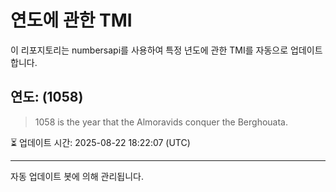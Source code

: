 
# 연도에 관한 TMI

이 리포지토리는 numbersapi를 사용하여 특정 년도에 관한 TMI를 자동으로 업데이트합니다.

## 연도: (1058)
> 1058 is the year that the Almoravids conquer the Berghouata.

⏳ 업데이트 시간: 2025-08-22 18:22:07 (UTC)

---
자동 업데이트 봇에 의해 관리됩니다.
